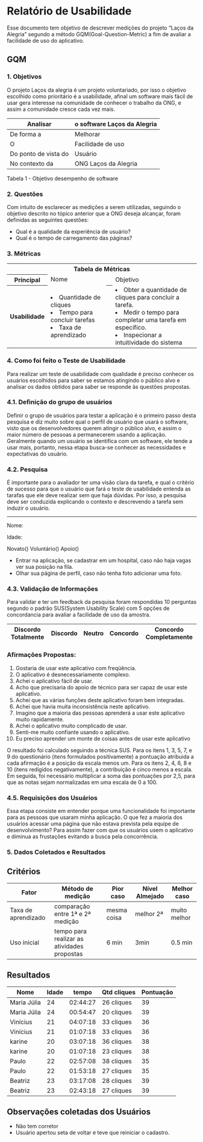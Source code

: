 # Relatório de Usabilidade
Esse documento tem objetivo de descrever medições do projeto “Laços da Alegria” segundo a método GQM(Goal-Question-Metric) a fim de avaliar a facilidade de uso do aplicativo. 
## GQM
### 1. Objetivos
O projeto Laços da alegria é um projeto voluntariado, por isso o objetivo escolhido como prioritário é a usabilidade, afinal um software mais fácil de usar gera interesse na comunidade de conhecer o trabalho da ONG, e assim a comunidade cresce cada vez mais. 


|Analisar             |o software Laços da Alegria|
|---------------------|---------------------------|
|De forma a           |Melhorar                   |
|O                    |Facilidade de uso          |
|Do ponto de vista do |Usuário                    |
|No contexto da       |ONG Laços da Alegria       |

Tabela 1 - Objetivo desempenho de software

### 2. Questões
Com intuito de esclarecer as medições a serem utilizadas, seguindo o objetivo descrito no tópico anterior que a ONG deseja alcançar, foram definidas as seguintes questões:  
* Qual é a qualidade da experiência de usuário?
* Qual é o tempo de carregamento das páginas? 
	
### 3. Métricas

<table>
  <tbody><tr>
    <th colspan="4">Tabela de Métricas</th>
  </tr>
 
 <tr>
 </tr>
<tr>
    <th colspan="1">Principal</th>
   <td colspan="2"> Nome 
  </td>
  <td colspan="2"> Objetivo 
  </td>
</tr>
<tr>
    <th >Usabilidade</th>
   <td  center> 
      <li> Quantidade de cliques </li>
      <li> Tempo para concluir tarefas</li>
      <li> Taxa de aprendizado</li>
  </td>

  <th ></th>
   <td  center> 
      <li> Obter a quantidade de cliques para concluir a tarefa. </li>
      <li> Medir o tempo para completar uma tarefa em específico.</li>
      <li> Inspecionar a intuitividade do sistema </li>
  </td>
</tr>

</table>
		
### 4. Como foi feito o Teste de Usabilidade
Para realizar um teste de usabilidade com qualidade é preciso conhecer os usuários escolhidos para saber se estamos atingindo o público alvo e analisar os dados obtidos para saber se responde às questões propostas. 

### 4.1. Definição do grupo de usuários
Definir o grupo de usuários para testar a aplicação é o primeiro passo desta pesquisa e diz muito sobre qual o perfil de usuário que usará o software, visto que os desenvolvedores querem atingir o público alvo, e assim o maior número de pessoas a permanecerem usando a aplicação. Geralmente quando um usuário se identifica com um software, ele tende a usar mais, portanto, nessa etapa  busca-se conhecer as necessidades e expectativas do usuário.

### 4.2. Pesquisa
É importante para o avaliador ter uma visão clara da tarefa, e qual o critério de sucesso para que o usuário que fará o teste de usabilidade entenda as tarafas que ele deve realizar sem que haja dúvidas. Por isso, a pesquisa deve ser conduzida explicando o contexto e descrevendo a tarefa sem induzir o usuário.

----
Nome:

Idade:

Novato() Voluntário() Apoio()

*  Entrar na aplicação, se cadastrar em um hospital, caso não haja vagas ver sua posição na fila.
* Olhar sua página de perfil, caso não tenha foto adicionar uma foto.

### 4.3. Validação de Informações
Para validar e ter um feedback da pesquisa foram respondidas 10 perguntas segundo o padrão SUS(System Usability Scale) com 5 opções de concordancia para avaliar a facilidade de uso da amostra.

|Discordo Totalmente|Discordo|Neutro|Concordo|Concordo Completamente|
|-------------------|--------|------|--------|----------------------|

### Afirmações Propostas:
1. Gostaria de usar este aplicativo com freqüência.
2. O aplicativo é desnecessariamente complexo.
3. Achei o aplicativo fácil de usar.
4. Acho que precisaria do apoio de técnico para ser capaz de usar este aplicativo.
5. Achei que as várias funções deste aplicativo foram bem integradas.
6. Achei que havia muita inconsistência neste aplicativo.
7. Imagino que a maioria das pessoas aprenderá a usar este aplicativo muito rapidamente.
8. Achei o aplicativo muito complicado de usar.
9. Senti-me muito confiante usando o aplicativo.
10. Eu preciso aprender um monte de coisas antes de usar este aplicativo

O resultado foi calculado seguindo a técnica SUS. Para os itens 1, 3, 5, 7, e 9 do questionário (itens formulados
positivamente) a pontuação atribuida a cada afirmação é a
posição da escala menos um. Para os itens 2, 4, 6, 8 e 10 (itens
redigidos negativamente), a contribuição é cinco menos a
escala. Em seguida, foi necessário multiplicar a soma das
pontuações por 2,5, para que as notas sejam normalizadas em
uma escala de 0 a 100.

### 4.5. Requisições dos Usuários
Essa etapa consiste em entender porque uma funcionalidade foi importante para as pessoas que usaram minha aplicação. O que fez a maioria dos usuários acessar uma página que não estava prevista pela equipe de desenvolvimento? Para assim fazer com que os usuários usem o aplicativo e diminua as frustações evitando a busca pela concorrência.

### 5. Dados Coletados e Resultados

## Critérios
|Fator              |Método de medição               |Pior caso  |Nível Almejado|Melhor caso  |
|-------------------|--------------------------------|-----------|--------------|-------------|
|Taxa de aprendizado|comparação entre 1ª e 2ª medição|mesma coisa|melhor 2ª     |muito melhor |
|Uso inicial|tempo para realizar as atividades propostas|6 min|3min|0.5 min|

## Resultados
|Nome            |Idade|tempo    |Qtd cliques|Pontuação|
|----------------|-----|---------|-----------|---------|
|Maria Júlia     |24   |02:44:27 |26 cliques |39|
|Maria Júlia     |24   |00:54:47 |20 cliques |39|
|Vinícius        |21   |04:07:18 |33 cliques |36|
|Vinícius        |21   |01:07:18 |33 cliques |36|
|karine          |20   |03:07:18 |36 cliques |38|
|karine          |20   |01:07:18 |23 cliques |38|
|Paulo           |22   |02:57:08 |38 cliques |35|
|Paulo           |22   |01:53:18 |27 cliques |35|
|Beatriz         |23   |03:17:08 |28 cliques |39|
|Beatriz         |23   |02:43:18 |27 cliques |39|

## Observações coletadas dos Usuários
* Não tem corretor
* Usuário apertou seta de voltar e teve que reiniciar o cadastro.
